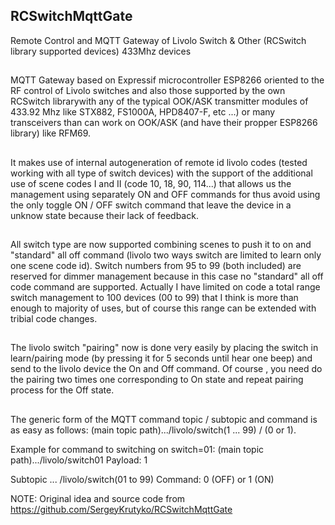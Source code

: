 ## RCSwitchMqttGate
Remote Control and MQTT Gateway of Livolo Switch & Other (RCSwitch library supported devices) 433Mhz devices
##
MQTT Gateway based on Expressif microcontroller ESP8266 oriented to the RF control of Livolo switches and also those supported by the own RCSwitch librarywith any of the typical OOK/ASK transmitter modules of 433.92 Mhz like STX882, FS1000A, HPD8407-F, etc ...) or many transceivers than can work on OOK/ASK (and have their propper ESP8266 library) like RFM69.
##
It makes use of internal autogeneration of remote id livolo codes (tested working with all type of switch devices) with the support of the additional use of scene codes I and II (code 10, 18, 90, 114...) that allows us the management using separately ON and OFF commands for thus avoid using the only toggle ON / OFF switch command that leave the device in a unknow state because their lack of feedback.
##
All switch type are now supported combining scenes to push it to on and "standard" all off command (livolo two ways switch are limited to learn only one scene code id).
Switch numbers from 95 to 99 (both included) are reserved for dimmer management because in this case no "standard" all off code command are supported.
Actually I have limited on code a total range switch management to 100 devices (00 to 99) that I think is more than enough to majority of uses, but of course this range can be extended with tribial code changes.
##
The livolo switch "pairing" now is done very easily by placing the switch in learn/pairing mode (by pressing it for 5 seconds until hear one beep) and send to the livolo device the On and Off command. Of course , you need do the pairing two times one corresponding to On state and repeat pairing process for the Off state.
##

The generic form of the MQTT command topic / subtopic and command is as easy as follows:
(main topic path).../livolo/switch(1 ... 99) / (0 or 1).

Example for command to switching on switch=01:
(main topic path).../livolo/switch01
Payload: 1

Subtopic ... /livolo/switch(01 to 99)
Command: 0 (OFF) or 1 (ON)

NOTE: Original idea and source code from https://github.com/SergeyKrutyko/RCSwitchMqttGate
